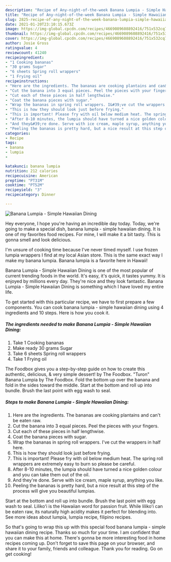 ```yaml
---
description: "Recipe of Any-night-of-the-week Banana Lumpia - Simple Hawaiian Dining"
title: "Recipe of Any-night-of-the-week Banana Lumpia - Simple Hawaiian Dining"
slug: 2825-recipe-of-any-night-of-the-week-banana-lumpia-simple-hawaiian-dining
date: 2021-01-20T23:10:15.673Z
image: https://img-global.cpcdn.com/recipes/4669089608892416/751x532cq70/banana-lumpia-simple-hawaiian-dining-recipe-main-photo.jpg
thumbnail: https://img-global.cpcdn.com/recipes/4669089608892416/751x532cq70/banana-lumpia-simple-hawaiian-dining-recipe-main-photo.jpg
cover: https://img-global.cpcdn.com/recipes/4669089608892416/751x532cq70/banana-lumpia-simple-hawaiian-dining-recipe-main-photo.jpg
author: Josie Gross
ratingvalue: 4
reviewcount: 41240
recipeingredient:
- "1 Cooking bananas"
- "30 grams Sugar"
- "6 sheets Spring roll wrappers"
- "1 Frying oil"
recipeinstructions:
- "Here are the ingredients. The bananas are cooking plantains and can&#39;t be eaten raw."
- "Cut the banana into 3 equal pieces. Peel the pieces with your fingers."
- "Cut each of these pieces in half lengthwise."
- "Coat the banana pieces with sugar."
- "Wrap the bananas in spring roll wrappers. I&#39;ve cut the wrappers in half here."
- "This is how they should look just before frying."
- "This is important! Please fry with oil below medium heat. The spring roll wrappers are extremely easy to burn so please be careful."
- "After 8-10 minutes, the lumpia should have turned a nice golden colour and you can take them out of the oil."
- "And they&#39;re done. Serve with ice cream, maple syrup, anything you like."
- "Peeling the bananas is pretty hard, but a nice result at this step of the process will give you beautiful lumpias."
categories:
- Recipe
tags:
- banana
- lumpia
- 

katakunci: banana lumpia  
nutrition: 212 calories
recipecuisine: American
preptime: "PT31M"
cooktime: "PT52M"
recipeyield: "3"
recipecategory: Dinner

---
```



![Banana Lumpia - Simple Hawaiian Dining](https://img-global.cpcdn.com/recipes/4669089608892416/751x532cq70/banana-lumpia-simple-hawaiian-dining-recipe-main-photo.jpg)

Hey everyone, I hope you're having an incredible day today. Today, we're going to make a special dish, banana lumpia - simple hawaiian dining. It is one of my favorites food recipes. For mine, I will make it a bit tasty. This is gonna smell and look delicious.

I&#39;m unsure of cooking time because I&#39;ve never timed myself. I use frozen lumpia wrappers I find at my local Asian store. This is the same exact way I make my banana lumpia. Banana lumpia is a favorite here in Hawaii!

Banana Lumpia - Simple Hawaiian Dining is one of the most popular of current trending foods in the world. It's easy, it's quick, it tastes yummy. It is enjoyed by millions every day. They're nice and they look fantastic. Banana Lumpia - Simple Hawaiian Dining is something which I have loved my entire life.


To get started with this particular recipe, we have to first prepare a few components. You can cook banana lumpia - simple hawaiian dining using 4 ingredients and 10 steps. Here is how you cook it.

<!--inarticleads1-->

##### The ingredients needed to make Banana Lumpia - Simple Hawaiian Dining:

1. Take 1 Cooking bananas
1. Make ready 30 grams Sugar
1. Take 6 sheets Spring roll wrappers
1. Take 1 Frying oil


The Foodbox gives you a step-by-step guide on how to create this authentic, delicious, &amp; very simple dessert! by The Foodbox. &#34;Turon&#34; Banana Lumpia by The Foodbox. Fold the bottom up over the banana and fold in the sides toward the middle. Start at the bottom and roll up into bundle. Brush the last point with egg wash to seal. 

<!--inarticleads2-->

##### Steps to make Banana Lumpia - Simple Hawaiian Dining:

1. Here are the ingredients. The bananas are cooking plantains and can&#39;t be eaten raw.
1. Cut the banana into 3 equal pieces. Peel the pieces with your fingers.
1. Cut each of these pieces in half lengthwise.
1. Coat the banana pieces with sugar.
1. Wrap the bananas in spring roll wrappers. I&#39;ve cut the wrappers in half here.
1. This is how they should look just before frying.
1. This is important! Please fry with oil below medium heat. The spring roll wrappers are extremely easy to burn so please be careful.
1. After 8-10 minutes, the lumpia should have turned a nice golden colour and you can take them out of the oil.
1. And they&#39;re done. Serve with ice cream, maple syrup, anything you like.
1. Peeling the bananas is pretty hard, but a nice result at this step of the process will give you beautiful lumpias.


Start at the bottom and roll up into bundle. Brush the last point with egg wash to seal. Lilikoʻi is the Hawaiian word for passion fruit. While lilikoʻi can be eaten raw, its naturally high acidity makes it perfect for blending into. See more ideas about lumpia, lumpia recipe, filipino recipes. 

So that's going to wrap this up with this special food banana lumpia - simple hawaiian dining recipe. Thanks so much for your time. I am confident that you can make this at home. There's gonna be more interesting food in home recipes coming up. Don't forget to save this page on your browser, and share it to your family, friends and colleague. Thank you for reading. Go on get cooking!
